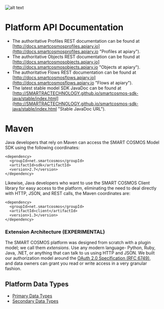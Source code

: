 ![alt text](images/smartcosmos.png "SMART COSMOS Logo")

# Platform API Documentation
  * The authoritative Profiles REST documentation can be found at [http://docs.smartcosmosprofiles.apiary.io](http://docs.smartcosmosprofiles.apiary.io "Profiles at apiary").
  * The authoritative Objects REST documentation can be found at [http://docs.smartcosmosobjects.apiary.io](http://docs.smartcosmosobjects.apiary.io "Objects at apiary").
  * The authoritative Flows REST documentation can be found at [http://docs.smartcosmosflows.apiary.io](http://docs.smartcosmosflows.apiary.io "Flows at apiary").
  * The latest stable model SDK JavaDoc can be found at [http://SMARTRACTECHNOLOGY.github.io/smartcosmos-sdk-java/stable/index.html](http://SMARTRACTECHNOLOGY.github.io/smartcosmos-sdk-java/stable/index.html "Stable JavaDoc URL").

# Maven
Java developers that rely on Maven can access the SMART COSMOS Model SDK using the following coordinates:

    <dependency>
      <groupId>net.smartcosmos</groupId>
      <artifactId>sdk</artifactId>
      <version>2.7</version>
    </dependency>

Likewise, Java developers who want to use the SMART COSMOS Client library for easy access to the platform, eliminating
the need to deal directly with HTTP, JSON, and REST calls, the Maven coordinates are:

    <dependency>
      <groupId>net.smartcosmos</groupId>
      <artifactId>client</artifactId>
      <version>1.3</version>
    </dependency>

### Extension Architecture (EXPERIMENTAL)
The SMART COSMOS platform was designed from scratch with a plugin model; we call them *extensions*. Use any modern
language- Python, Ruby, Java, .NET, or anything that can talk to us using HTTP and JSON. We built our authorization
model around the [OAuth 2.0 Specification (RFC 6749)](http://tools.ietf.org/html/rfc6749 "OAuth 2.0 Specification"),
and data owners can grant you read or write access in a very granular fashion.

## Platform Data Types
  * [Primary Data Types](DATA_TYPES.md#primary "Primary Data Type")
  * [Secondary Data Types](DATA_TYPES.md#secondary "Secondary Data Type")

